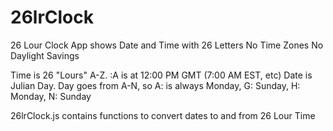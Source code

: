 # 26lrClock
26 Lour Clock App shows Date and Time with 26 Letters
No Time Zones
No Daylight Savings

Time is 26 "Lours" A-Z. :A is at 12:00 PM GMT (7:00 AM EST, etc)
Date is Julian Day. Day goes from A-N, so A: is always Monday, G: Sunday, H: Monday, N: Sunday

26lrClock.js contains functions to convert dates to and from 26 Lour Time




